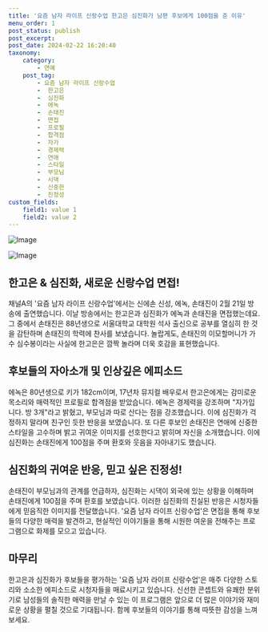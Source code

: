 ```yaml
---
title: '요즘 남자 라이프 신랑수업 한고은 심진화가 남편 후보에게 100점을 준 이유'
menu_order: 1
post_status: publish
post_excerpt: 
post_date: 2024-02-22 16:20:40
taxonomy:
    category:
        - 연예
    post_tag:
        - 요즘 남자 라이프 신랑수업
        -  한고은
        -  심진화
        -  에녹
        -  손태진
        -  면접
        -  프로필
        -  합격점
        -  자가
        -  경제력
        -  연애
        -  스타일
        -  부모님
        -  시댁
        -  신중한
        -  진정성
custom_fields:
    field1: value 1
    field2: value 2
---
```


![Image](https://mimgnews.pstatic.net/image/609/2024/02/22/202402220543361710_1_20240222060808484.jpg?type=w540)

![Image](https://ssl.pstatic.net/mimgnews/image/609/2024/02/22/202402220543361710_2_20240222060808487.jpg?type=w540)

## 한고은 & 심진화, 새로운 신랑수업 면접!
채널A의 '요즘 남자 라이프 신랑수업'에서는 신에손 신성, 에녹, 손태진이 2월 21일 방송에 출연했습니다. 이날 방송에서는 한고은과 심진화가 에녹과 손태진을 면접했는데요. 그 중에서 손태진은 88년생으로 서울대학교 대학원 석사 출신으로 공부를 열심히 한 것을 감탄하며 손태진의 학력에 찬사를 보냈습니다. 놀랍게도, 손태진의 이모할머니가 가수 심수봉이라는 사실에 한고은은 깜짝 놀라며 더욱 호감을 표현했습니다.
## 후보들의 자아소개 및 인상깊은 에피소드
에녹은 80년생으로 키가 182cm이며, 17년차 뮤지컬 배우로서 한고은에게는 감미로운 목소리와 매력적인 프로필로 합격점을 받았습니다. 에녹은 경제력을 강조하며 "자가입니다. 방 3개"라고 밝혔고, 부모님과 따로 산다는 점을 강조했습니다. 이에 심진화가 걱정하지 말라며 친구인 듯한 반응을 보였습니다. 또 다른 후보인 손태진은 연애에 신중한 스타일을 고수하며 밝고 귀여운 이미지를 선호한다고 밝히며 자신을 소개했습니다. 이에 심진화는 손태진에게 100점을 주며 환호와 웃음을 자아내기도 했습니다.
## 심진화의 귀여운 반응, 믿고 싶은 진정성!
손태진이 부모님과의 관계를 언급하자, 심진화는 시댁이 외국에 있는 상황을 이해하며 손태진에게 100점을 주며 환호를 보였습니다. 이러한 심진화의 진실된 반응은 시청자들에게 믿음직한 이미지를 전달했습니다. '요즘 남자 라이프 신랑수업'은 면접을 통해 후보들의 다양한 매력을 발견하고, 현실적인 이야기들을 통해 시원한 여운을 전해주는 프로그램으로 화제를 모으고 있습니다.
## 마무리
한고은과 심진화가 후보들을 평가하는 '요즘 남자 라이프 신랑수업'은 매주 다양한 스토리와 소소한 에피소드로 시청자들을 매료시키고 있습니다. 신선한 콘셉트와 유쾌한 분위기로 남성들의 솔직한 매력을 만날 수 있는 이 프로그램은 앞으로 더 많은 이야기와 재미로운 상황을 펼칠 것으로 기대됩니다. 함께 후보들의 이야기를 통해 따뜻한 감성을 느껴보세요.

